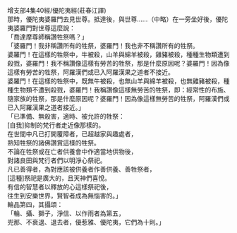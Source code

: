 增支部4集40經/優陀夷經(莊春江譯)  
那時，優陀夷婆羅門去見世尊。抵達後，與世尊……（中略）在一旁坐好後，優陀夷婆羅門對世尊這麼說：  
「喬達摩尊師稱讚牲祭嗎？」  
「婆羅門！我非稱讚所有的牲祭，婆羅門！我也非不稱讚所有的牲祭。  
婆羅門！在這樣的牲祭中，牛被殺，山羊與綿羊被殺，雞豬被殺，種種生物類遭到殺戮，婆羅門！我不稱讚像這樣有勞苦的牲祭，那是什麼原因呢？婆羅門！因為像這樣有勞苦的牲祭，阿羅漢們或已入阿羅漢果之道者不接近。  
婆羅門！在這樣的牲祭中，既無牛被殺，也無山羊與綿羊被殺，也無雞豬被殺，種種生物類不遭到殺戮，婆羅門！我稱讚像這樣無勞苦的牲祭，即：經常性的布施、隨家族的牲祭，那是什麼原因呢？婆羅門！因為像這樣無勞苦的牲祭，阿羅漢們或已入阿羅漢果之道者接近。」  
「已準備、無殺害，適時、被允許的牲祭：  
[自我]抑制的梵行者走近像那樣的。  
在世間中凡已打開覆障者，已超越家與趣處者，  
熟知牲祭的諸佛讚賞這樣的牲祭。  
不論在牲祭或在亡者供養會中作適當地供物後，  
對諸良田與梵行者們以明淨心祭祀。  
凡已善得者，為對應該被供養者作善供養、善牲祭者，  
[這種]祭祀是廣大的，且天神們喜悅。  
有信的智慧者以釋放的心這樣祭祀後，  
往生到安樂世界，賢智者成為無惱害的。」  
輪品第四，其攝頌：  
「輪、攝、獅子，淨信、以作雨者為第五，  
兜那、不衰退、退去者，優惹雅、優陀夷，它們為十則。」  
  
  
